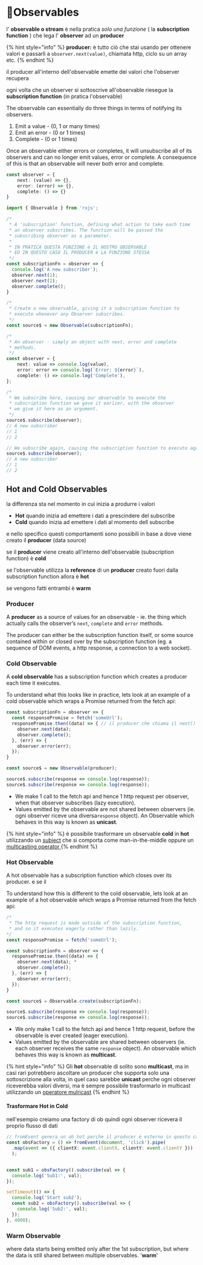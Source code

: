 # 🚰Observables

l' **observable o stream** è nella pratica _solo una funzione_ \( la **subscription function** \) che lega l' **observer** ad un **producer**

{% hint style="info" %}
**producer:** è tutto ciò che stai usando per ottenere valori e passarli a `observer.next(value)`, chiamata http, ciclo su un array etc.
{% endhint %}

il producer all'interno dell'observable emette dei valori che l'observer recupera

ogni volta che un observer si sottoscrive all'observable riesegue la **subscription function**  \(in pratica l'observable\)

The observable can essentially do three things in terms of notifying its observers.

1. Emit a value - \(0, 1 or many times\)
2. Emit an error - \(0 or 1 times\)
3. Complete - \(0 or 1 times\)

Once an observable either errors or completes, it will unsubscribe all of its observers and can no longer emit values, error or complete. A consequence of this is that an observable will never both error and complete.

```typescript
const observer = {
    next: (value) => {},
    error: (error) => {},
    complete: () => {}
}
```

```typescript
import { Observable } from 'rxjs';

/*
 * A 'subscription' function, defining what action to take each time 
 * an observer subscribes. The function will be passed the 
 * subscribing observer as a parameter.
 *
 * IN PRATICA QUESTA FUNZIONE è IL NOSTRO OBSERVABLE
 * ED IN QUESTO CASO IL PRODUCER è LA FUNZIONE STESSA 
 */
const subscriptionFn = observer => {
  console.log('A new subscriber');
  observer.next(1);
  observer.next(2);
  observer.complete();
}

/*
 * Create a new observable, giving it a subscription function to 
 * execute whenever any Observer subscribes.
 */
const source$ = new Observable(subscriptionFn);

/*
 * An observer - simply an object with next, error and complete
 * methods.
 */
const observer = {
    next: value => console.log(value),
    error: error => console.log(`Error: ${error}`),
    complete: () => console.log('Complete'),
};

/*
 * We subscribe here, causing our observable to execute the 
 * subscription function we gave it earlier, with the observer 
 * we give it here as an argument.
 */
source$.subscribe(observer);
// A new subscriber
// 1
// 2

// We subscribe again, causing the subscription function to execute again.
source$.subscribe(observer);
// A new subscriber
// 1
// 2
```

## Hot and Cold Observables <a id="hot-and-cold-observables"></a>

la differenza sta nel momento in cui inizia a produrre i valori

* **Hot** quando inizia ad emettere i dati a prescindere del subscribe
* **Cold** quando inizia ad emettere i dati al momento dell subscribe

e nello specifico questi comportamenti sono possibili in base a dove viene creato  il **producer** \(data source\) 

se il **producer** viene creato all'interno dell'observable \(subscription function\) è **cold**

se l'observable utilizza la **reference** di un **producer** creato fuori dalla subscription function allora è **hot**

se vengono fatti entrambi è **warm**

### **Producer**

A **producer** as a source of values for an observable - ie. the thing which actually calls the observer’s `next`, `complete` and `error` methods.

The producer can either be the subscription function itself, or some source contained within or closed over by the subscription function \(eg. a sequence of DOM events, a http response, a connection to a web socket\).

### Cold Observable <a id="cold-observable"></a>

A **cold observable** has a subscription function which creates a producer each time it executes.

To understand what this looks like in practice, lets look at an example of a cold observable which wraps a Promise returned from the fetch api:

```typescript
const subscriptionFn = observer => {
  const responsePromise = fetch('someUrl'); 
  responsePromise.then((data) => { // il producer che chiama il next()
    observer.next(data);
    observer.complete();
  }, (err) => {
    observer.error(err);
  });
}

const source$ = new Observable(producer);

source$.subscribe(response => console.log(response));
source$.subscribe(response => console.log(response));
```

* We make 1 call to the fetch api and hence 1 http request per observer, when that observer subscribes \(lazy execution\).
* Values emitted by the observable are not shared between observers \(ie. ogni observer riceve una diversa`response` object\). An Observable which behaves in this way is known as **unicast**.

{% hint style="info" %}
è possibile trasformare un observable **cold** in **hot** utilizzando un [subject](../subject.md) che si comporta come man-in-the-middle oppure un [multicasting operator ](../operators/#multicasting-operators)
{% endhint %}

### Hot Observable <a id="hot-observable"></a>

A hot observable has a subscription function which closes over its producer. e se il 

To understand how this is different to the cold observable, lets look at an example of a hot observable which wraps a Promise returned from the fetch api:

```typescript
/*
 * The http request is made outside of the subscription function, 
 * and so it executes eagerly rather than lazily.
*/
const responsePromise = fetch('someUrl'); 

const subscriptionFn = observer => {
  responsePromise.then((data) => {
    observer.next(data); * 
    observer.complete();
  }, (err) => {
    observer.error(err);
  });
}

const source$ = Observable.create(subscriptionFn);

source$.subscribe(response => console.log(response));
source$.subscribe(response => console.log(response));
```

* We only make 1 call to the fetch api and hence 1 http request, before the observable is ever created \(eager execution\).
* Values emitted by the observable are shared between observers \(ie. each observer receives the same `response` object\). An observable which behaves this way is known as **multicast**.

{% hint style="info" %}
Gli **hot** observable  di solito sono **multicast**, ma in casi rari potrebbero ascoltare un producer che supporta solo una sottoscrizione alla volta, in quel caso sarebbe **unicast** perche ogni observer riceverebba valori diversi, ma è sempre possibile trasformarlo in multicast utilizzando un [operatore mulricast](../operators/#multicasting-operators) 
{% endhint %}

#### Trasformare Hot in Cold

nell'esempio creiamo una factory di ob quindi ogni observer ricevera il proprio flusso di dati

```typescript
// fromEvent genera un ob hot perche il producer è esterno in questo caso il click
const obsFactory = () => fromEvent(document, 'click').pipe(
  .map(event => ({ clientX: event.clientX, clientY: event.clientY }))
  );


const sub1 = obsFactory().subscribe(val => {
  console.log('Sub1:', val);
});

setTimeout(() => {
  console.log('Start sub2');
  const sub2 = obsFactory().subscribe(val => {
    console.log('Sub2:', val);
  });
}, 4000);
```

### Warm Observable

where data starts being emitted only after the 1st subscription, but where the data is still shared between multiple observables. '**warm**'

